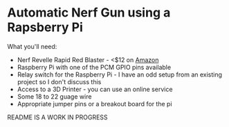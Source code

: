 # Automatic Nerf Gun using a Rapsberry Pi

What you'll need:
* Nerf Revelle Rapid Red Blaster - <$12 on [Amazon](https://www.amazon.com/Nerf-Rebelle-Rapid-Red-Blaster/dp/B00INZO30M/ref=sr_1_2?s=toys-and-games&ie=UTF8&qid=1496580017&sr=1-2&keywords=nerf+rebelle)
* Raspberry Pi with one of the PCM GPIO pins available
* Relay switch for the Raspberry Pi - I have an odd setup from an existing project so I don't discuss this
* Access to a 3D Printer - you can use an online service
* Some 18 to 22 guage wire
* Appropriate jumper pins or a breakout board for the pi

README IS A WORK IN PROGRESS